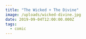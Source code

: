 ```yaml
---
title: "The Wicked + The Divine"
image: /uploads/wicked-divine.jpg
date: 2019-09-04T12:00:00.000Z
tags:
  - comic
---
```


